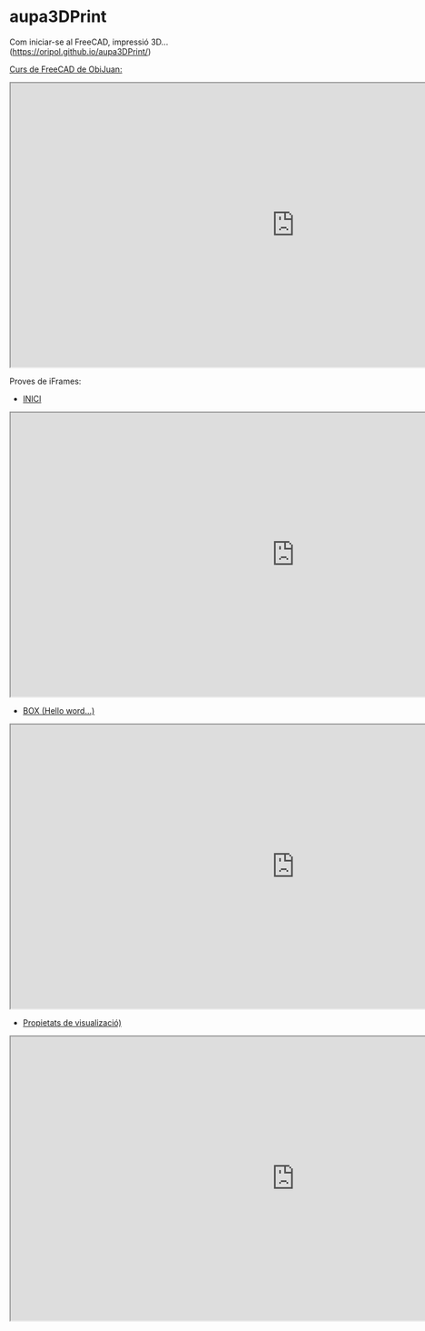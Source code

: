 # aupa3DPrint
Com iniciar-se al FreeCAD, impressió 3D... (https://oripol.github.io/aupa3DPrint/)

[Curs de FreeCAD de ObiJuan:](https://www.youtube.com/playlist?list=PLmnz0JqIMEzWQV-3ce9tVB_LFH9a91YHf)

<iframe width="1000" height="500" src="https://www.elnacional.cat/"></iframe>

Proves de iFrames:

- [INICI](https://www.youtube.com/watch?v=2_DbFzFV9D4&list=PLmnz0JqIMEzWQV-3ce9tVB_LFH9a91YHf) 
<iframe width="1000" height="500" src="https://www.youtube.com/embed/2_DbFzFV9D4"></iframe>

- [BOX (Hello word...)](https://www.youtube.com/watch?v=ICHc7Z4vXXQ&list=PLmnz0JqIMEzWQV-3ce9tVB_LFH9a91YHf&index=2)
<iframe width="1000" height="500" src="https://www.youtube.com/embed/ICHc7Z4vXXQ"></iframe>

- [Propietats de visualizació)](https://www.youtube.com/watch?v=dOdAtUmgW4k&list=PLmnz0JqIMEzWQV-3ce9tVB_LFH9a91YHf&index=3)
<iframe width="1000" height="500" src="https://www.youtube.com/embed/dOdAtUmgW4k"></iframe>

